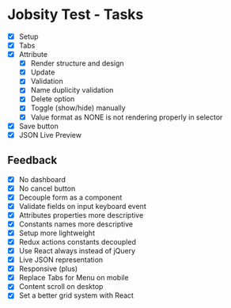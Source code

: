 # Jobsity Test - Tasks

- [x] Setup
- [x] Tabs
- [x] Attribute
    - [x] Render structure and design
    - [x] Update
    - [x] Validation
    - [x] Name duplicity validation
    - [x] Delete option
    - [x] Toggle (show/hide) manually
    - [x] Value format as NONE is not rendering properly in selector
- [x] Save button
- [x] JSON Live Preview

## Feedback

- [x] No dashboard
- [x] No cancel button
- [x] Decouple form as a component
- [x] Validate fields on input keyboard event
- [x] Attributes properties more descriptive
- [x] Constants names more descriptive
- [x] Setup more lightweight
- [x] Redux actions constants decoupled
- [x] Use React always instead of jQuery
- [x] Live JSON representation
- [x] Responsive (plus)
- [x] Replace Tabs for Menu on mobile
- [x] Content scroll on desktop
- [x] Set a better grid system with React
